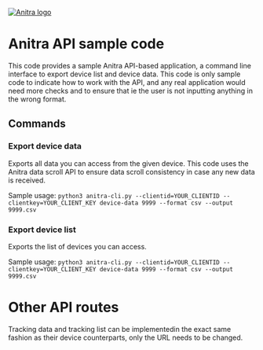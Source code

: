 
<a href="https://anitracking.com"><img src="https://anitracking.com/wp-content/uploads/2018/05/Anitrabiglogo-8-323x180.png" title="Anitra logo" alt="Anitra logo"></a>

# Anitra API sample code

This code provides a sample Anitra API-based application, a command line interface to export device list and device data. This code is only sample code to indicate how to work with the API, and any real application would need more checks and to ensure that ie the user is not inputting anything in the wrong format.

## Commands

### Export device data
Exports all data you can access from the given device. This code uses the Anitra data scroll API to ensure data scroll consistency in case any new data is received.

Sample usage:
```python3 anitra-cli.py --clientid=YOUR_CLIENTID --clientkey=YOUR_CLIENT_KEY device-data 9999 --format csv --output 9999.csv```

### Export device list
Exports the list of devices you can access.

Sample usage:
```python3 anitra-cli.py --clientid=YOUR_CLIENTID --clientkey=YOUR_CLIENT_KEY device-data 9999 --format csv --output 9999.csv```

# Other API routes
Tracking data and tracking list can be implementedin the exact same fashion as their device counterparts, only the URL needs to be changed.